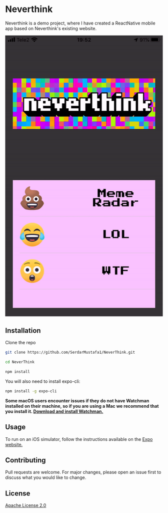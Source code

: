 # Neverthink

Neverthink is a demo project, where I have created a ReactNative mobile app based on Neverthink's existing website.

![App Preview](assets/preview.gif)

## Installation

Clone the repo 

```bash
git clone https://github.com/SerdarMustafa1/NeverThink.git
```

```bash
cd NeverThink
```

```bash
npm install
```

You will also need to install expo-cli:
```bash
npm install -g expo-cli
```

**Some macOS users encounter issues if they do not have Watchman installed on their machine, so if you are using a Mac we recommend that you install it. [Download and install Watchman.](https://facebook.github.io/watchman/docs/install.html)**

## Usage

To run on an iOS simulator, follow the instructions available on the [Expo website.](https://docs.expo.io/versions/v36.0.0/workflow/ios-simulator/)

## Contributing
Pull requests are welcome. For major changes, please open an issue first to discuss what you would like to change.


## License
[Apache License 2.0](https://opensource.org/licenses/Apache-2.0)
